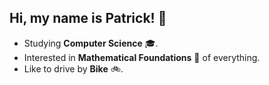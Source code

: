 ## Hi, my name is Patrick! 👋

- Studying **Computer Science** 🎓.
- Interested in **Mathematical Foundations** 🧮 of everything.
- Like to drive by **Bike** 🚲.
